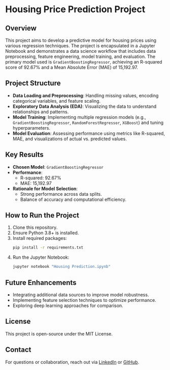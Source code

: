 # Housing Price Prediction Project

## Overview
This project aims to develop a predictive model for housing prices using various regression techniques. The project is encapsulated in a Jupyter Notebook and demonstrates a data science workflow that includes data preprocessing, feature engineering, model training, and evaluation. The primary model used is `GradientBoostingRegressor`, achieving an R-squared score of 92.67% and a Mean Absolute Error (MAE) of 15,192.97.

## Project Structure
- **Data Loading and Preprocessing**: Handling missing values, encoding categorical variables, and feature scaling.
- **Exploratory Data Analysis (EDA)**: Visualizing the data to understand relationships and patterns.
- **Model Training**: Implementing multiple regression models (e.g., `GradientBoostingRegressor`, `RandomForestRegressor`, `XGBoost`) and tuning hyperparameters.
- **Model Evaluation**: Assessing performance using metrics like R-squared, MAE, and visualizations of actual vs. predicted values.

## Key Results
- **Chosen Model**: `GradientBoostingRegressor`
- **Performance**:
  - R-squared: 92.67%
  - MAE: 15,192.97
- **Rationale for Model Selection**:
  - Strong performance across data splits.
  - Balance of accuracy and computational efficiency.

## How to Run the Project
1. Clone this repository.
2. Ensure Python 3.8+ is installed.
3. Install required packages:
   ```bash
   pip install -r requirements.txt
   ```
4. Run the Jupyter Notebook:
   ```bash
   jupyter notebook "Housing Prediction.ipynb"
   ```

## Future Enhancements
- Integrating additional data sources to improve model robustness.
- Implementing feature selection techniques to optimize performance.
- Exploring deep learning approaches for comparison.

## License
This project is open-source under the MIT License.

## Contact
For questions or collaboration, reach out via [LinkedIn](https://www.linkedin.com/in/adiel-maina/) or [GitHub](https://github.com/adielmaina).
